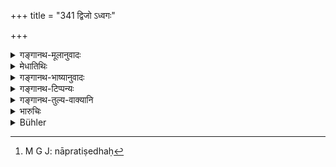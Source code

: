 +++
title = "341 द्विजो ऽध्वगः"

+++

<details><summary>गङ्गानथ-मूलानुवादः</summary>

If a twice-born person, running short of provisions while on a journey, takes two sugar-cane stalks, or two roots, from another man’s field, he does not deserve to be made to pay a fine.—(341)
</details>

<details><summary>मेधातिथिः</summary>

**द्विज**ग्रहणं शूद्रप्रतिषेधार्थम् । **अध्वगो** नैकग्रामवासी । तत्रापि **क्षीणवृत्तिः** क्षीणपथ्योदनः । **द्वाव् इक्षू** दण्डौ, **मूलके,** प्रदर्शनार्थं चैतत् परिमितहरीतकमुद्गादिशमीधान्यानाम् । तथा च "शमीत्रपुसयुग्यघासेषु च न प्रतिषेधः"[^१४२] इति स्मृत्यन्तरम् । **परक्षेत्रात्** परकीयस्थानाद् इत्यर्थः, परिवृताद् अपि ॥ ८.३४१ ॥


[^१४२]:
     M G J: nāpratiṣedhaḥ
</details>

<details><summary>गङ्गानथ-भाष्यानुवादः</summary>

The text has used the term ‘*twice-born person*’ with a view to preclude
*Śūdras*.

‘*On a journey*’—*i.e*., not an inhabitant of the same village;—hut there also he should be one ‘*who has run short of provisions*’—*i.e*., whose journey-rations have been exhausted.

‘*Two sugar-cane stalks*’ and ‘*two roots*’;—these are mentioned only by way of illustration, indicating small quantities of green vegetables,
*mudga* -grains, leguminous grains and so forth. Says another
Smṛti-text—‘There is no prohibition regarding leguminous grains, cucumber and grass.’

‘*From another man’s field*’—*i.e*., from a place belonging to another person;—even though it be within an enclosure.—(341)
</details>

<details><summary>गङ्गानथ-टिप्पन्यः</summary>

This verse is quoted in *Mitākṣara* (2.275), to the effect that there is no punishment for way-farers stealing some little things on the way.
*Bālambhaṭṭī* adds the following notes:—‘*Adhvāga*,’
way-farer,—‘*kṣīṇavṛttiḥ*,’ with his food-supply exhausted.

It is quoted in *Parāśaramādhava* (Vyavahāra, p. 314);—in
*Vivādacintāmaṇi* (p. 146), which explains ‘*kṣīṇavṛttiḥ*’ as having no
food for the journey;—and in *Saṃskāramayūkha* (p. 124).
</details>

<details><summary>गङ्गानथ-तुल्य-वाक्यानि</summary>

See Manu, 11.16-17.
</details>

<details><summary>भारुचिः</summary>

एवं च राजदण्डप्रतिषेदार्थो ऽयम् आरम्भो ऽर्थलक्षणे सति स्तेये, न तु चौर्याभ्यनुज्ञा । एतेनादोषः । शाकमत्स्यादिग्रहणं व्याख्यातम् ॥ ८.३४० ॥
</details>

<details><summary>Bühler</summary>

341	A twice-born man, who is travelling and whose provisions are exhausted, shall not be fined, if he takes two stalks of sugar-cane or two (esculent) roots from the field of another man.
</details>
